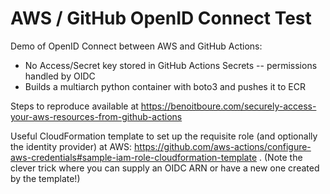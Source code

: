 # AWS / GitHub OpenID Connect Test

Demo of OpenID Connect between AWS and GitHub Actions:
- No Access/Secret key stored in GitHub Actions Secrets -- permissions handled by OIDC
- Builds a multiarch python container with boto3 and pushes it to ECR

Steps to reproduce available at https://benoitboure.com/securely-access-your-aws-resources-from-github-actions

Useful CloudFormation template to set up the requisite role (and optionally the identity provider) 
at AWS: https://github.com/aws-actions/configure-aws-credentials#sample-iam-role-cloudformation-template . 
(Note the clever trick where you can supply an OIDC ARN or have a new one created by the template!)

